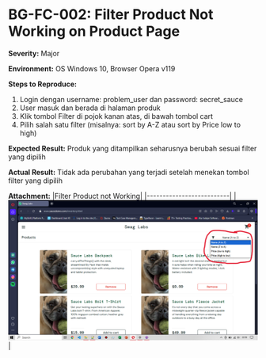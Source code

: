 # BG-FC-002: Filter Product Not Working on Product Page

**Severity:** Major

**Environment:** OS Windows 10, Browser Opera v119

**Steps to Reproduce:**
1. Login dengan username: problem_user dan password: secret_sauce
2. User masuk dan berada di halaman produk
3. Klik tombol Filter di pojok kanan atas, di bawah tombol cart
4. Pilih salah satu filter (misalnya: sort by A-Z atau sort by Price low to high)

**Expected Result:** Produk yang ditampilkan seharusnya berubah sesuai filter yang dipilih

**Actual Result:** Tidak ada perubahan yang terjadi setelah menekan tombol filter yang dipilih

**Attachment:**
|Filter Product not Working|
|--------------------------|
|![filter](../../documentations/Bug-FC-002.png)|
